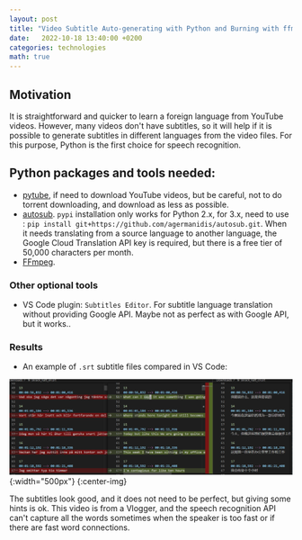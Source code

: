 ```yaml
---
layout: post
title: "Video Subtitle Auto-generating with Python and Burning with ffmpeg"
date:   2022-10-18 13:40:00 +0200
categories: technologies
math: true
---
```


## Motivation

It is straightforward and quicker to learn a foreign language from YouTube videos. However, many videos don't have subtitles, so it will help if it is possible to generate subtitles in different languages from the video files.
For this purpose, Python is the first choice for speech recognition.


## Python packages and tools needed:

- [pytube](https://pytube.io/), if need to download YouTube videos, but be careful, not to do torrent downloading, and download as less as possible.
- [autosub](https://pypi.org/project/autosub/). `pypi` installation only works for Python 2.x, for 3.x, need to use : `pip install git+https://github.com/agermanidis/autosub.git`. When it needs translating from a source language to another language, the Google Cloud Translation API key is required, but there is a free tier of 50,000 characters per month.
- [FFmpeg](https://www.ffmpeg.org/download.html#build-windows).

### Other optional tools
- VS Code plugin: `Subtitles Editor`. For subtitle language translation without providing Google API. Maybe not as perfect as with Google API, but it works.. 

### Results

- An example of `.srt` subtitle files compared in VS Code:  

![srt files comparison](/images/srt_swidish_english_chinese.PNG){:width="500px"}
{:center-img}

The subtitles look good, and it does not need to be perfect, but giving some hints is ok. This video is from a Vlogger, and the speech recognition API can't capture all the words sometimes when the speaker is too fast or if there are fast word connections.
